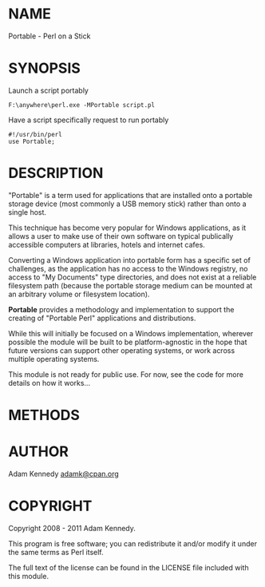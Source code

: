 # NAME

Portable - Perl on a Stick

# SYNOPSIS

Launch a script portably

    F:\anywhere\perl.exe -MPortable script.pl

Have a script specifically request to run portably

    #!/usr/bin/perl
    use Portable;

# DESCRIPTION

"Portable" is a term used for applications that are installed onto a
portable storage device (most commonly a USB memory stick) rather than
onto a single host.

This technique has become very popular for Windows applications, as it
allows a user to make use of their own software on typical publically
accessible computers at libraries, hotels and internet cafes.

Converting a Windows application into portable form has a specific set
of challenges, as the application has no access to the Windows registry,
no access to "My Documents" type directories, and does not exist at a
reliable filesystem path (because the portable storage medium can be
mounted at an arbitrary volume or filesystem location).

**Portable** provides a methodology and implementation to support
the creating of "Portable Perl" applications and distributions.

While this will initially be focused on a Windows implementation,
wherever possible the module will be built to be platform-agnostic
in the hope that future versions can support other operating systems,
or work across multiple operating systems.

This module is not ready for public use. For now, see the code for
more details on how it works...

# METHODS

# AUTHOR

Adam Kennedy <adamk@cpan.org>

# COPYRIGHT

Copyright 2008 - 2011 Adam Kennedy.

This program is free software; you can redistribute
it and/or modify it under the same terms as Perl itself.

The full text of the license can be found in the
LICENSE file included with this module.
